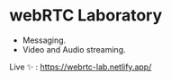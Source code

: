 # webRTC Laboratory 

- Messaging.
- Video and Audio streaming.

Live ✨ : https://webrtc-lab.netlify.app/
